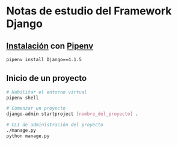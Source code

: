 # Notas de estudio del Framework Django

## [Instalación](https://www.djangoproject.com/download/) con [Pipenv](https://pipenv.pypa.io/en/latest/install/)

```sh
pipenv install Django==4.1.5
```

## Inicio de un proyecto

```sh
# Habilitar el entorno virtual
pipenv shell

# Comenzar un proyecto
django-admin startproject [nombre_del_proyecto] .

# CLI de administración del proyecto
./manage.py
python manage.py
```
